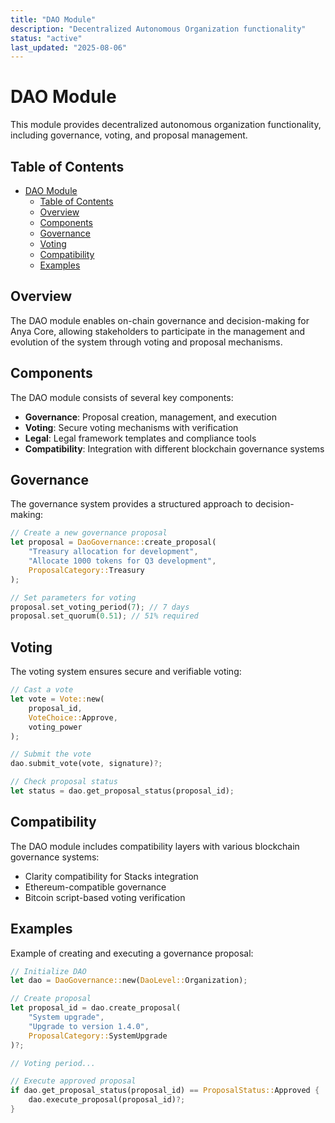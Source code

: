 ```yaml
---
title: "DAO Module"
description: "Decentralized Autonomous Organization functionality"
status: "active"
last_updated: "2025-08-06"
---
```


# DAO Module

This module provides decentralized autonomous organization functionality, including governance, voting, and proposal management.

## Table of Contents

- [DAO Module](#dao-module)
  - [Table of Contents](#table-of-contents)
  - [Overview](#overview)
  - [Components](#components)
  - [Governance](#governance)
  - [Voting](#voting)
  - [Compatibility](#compatibility)
  - [Examples](#examples)

## Overview

The DAO module enables on-chain governance and decision-making for Anya Core, allowing stakeholders to participate in the management and evolution of the system through voting and proposal mechanisms.

## Components

The DAO module consists of several key components:

- **Governance**: Proposal creation, management, and execution
- **Voting**: Secure voting mechanisms with verification
- **Legal**: Legal framework templates and compliance tools
- **Compatibility**: Integration with different blockchain governance systems

## Governance

The governance system provides a structured approach to decision-making:

```rust
// Create a new governance proposal
let proposal = DaoGovernance::create_proposal(
    "Treasury allocation for development",
    "Allocate 1000 tokens for Q3 development",
    ProposalCategory::Treasury
);

// Set parameters for voting
proposal.set_voting_period(7); // 7 days
proposal.set_quorum(0.51); // 51% required
```

## Voting

The voting system ensures secure and verifiable voting:

```rust
// Cast a vote
let vote = Vote::new(
    proposal_id,
    VoteChoice::Approve,
    voting_power
);

// Submit the vote
dao.submit_vote(vote, signature)?;

// Check proposal status
let status = dao.get_proposal_status(proposal_id);
```

## Compatibility

The DAO module includes compatibility layers with various blockchain governance systems:

- Clarity compatibility for Stacks integration
- Ethereum-compatible governance
- Bitcoin script-based voting verification

## Examples

Example of creating and executing a governance proposal:

```rust
// Initialize DAO
let dao = DaoGovernance::new(DaoLevel::Organization);

// Create proposal
let proposal_id = dao.create_proposal(
    "System upgrade",
    "Upgrade to version 1.4.0",
    ProposalCategory::SystemUpgrade
)?;

// Voting period...

// Execute approved proposal
if dao.get_proposal_status(proposal_id) == ProposalStatus::Approved {
    dao.execute_proposal(proposal_id)?;
}
```

